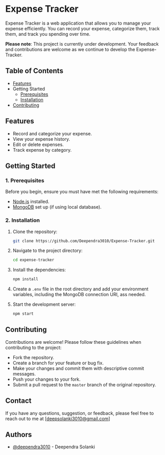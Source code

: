 # Expense Tracker

Expense Tracker is a web application that allows you to manage your expense efficiently. You can record your expense, categorize them, track them, and track you spending over time.

**Please note**: This project is currently under development. Your feedback and contributions are welcome as we continue to develop the Expense-Tracker.

## Table of Contents

-   [Features](#features)
-   Getting Started
    -   [Prerequisites](#prerequisites)
    -   [Installation](#installation)
-   [Contributing](#contributing)

## Features

-   Record and categorize your expense.
-   View your expense history.
-   Edit or delete expenses.
-   Track expense by category.

## Getting Started

### 1. Prerequisites

Before you begin, ensure you must have met the following requirements:

-   [Node.js](https://nodejs.org/) installed.
-   [MongoDB](https://www.mongodb.org/) set up (if using local database).

### 2. Installation

1. Clone the repository:

    ```bash
    git clone https://github.com/Deependra3010/Expense-Tracker.git

    ```

2. Navigate to the project directory:

    ```bash
    cd expense-tracker

    ```

3. Install the dependencies:

    ```bash
    npm install

    ```

4. Create a `.env` file in the root directory and add your environment variables, including the MongoDB connection URI, ass needed.

5. Start the development server:

    ```bash
    npm start
    ```

## Contributing

Contributions are welcome! Please follow these guidelines when contributing to the project:

-   Fork the repository.
-   Create a branch for your feature or bug fix.
-   Make your changes and commit them with descriptive commit messages.
-   Push your changes to your fork.
-   Submit a pull request to the `master` branch of the original repository.

## Contact

If you have any questions, suggestion, or feedback, please feel free to reach out to me at [deepsolanki3010@gmail.com]

## Authors

-   [@deependra3010](https://github.com/deependra3010) - Deependra Solanki
